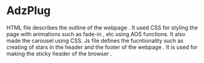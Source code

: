 # AdzPlug
HTML file describes the outline of the webpage . It used CSS for styling the page with animations such as fade-in , etc using AOS functions. It also made the carousel using CSS. Js file defines the fucntionality such as creating of stars in the header and the footer of the webpage . It is used for making the sticky header of the browser . 
